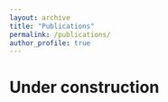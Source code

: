 ```yaml
---
layout: archive
title: "Publications"
permalink: /publications/
author_profile: true
---
```




# Under construction
